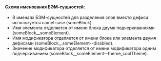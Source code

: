 #### Схема именования БЭМ-сущностей:
- В именаях БЭМ-сущностей для разделения слов вместо дефиса используется camel case (someBlock). 
- Имя элемента отделяется от имени блока двумя подчеркиваниями (someBlock__someElement).
- Имя модификатора отделяется от имени блока или элемента двумя дефисами (someBlock__someElement--disabled).
- Значение модификатора отделяется от имени модификатора одним подчеркиванием (someBlock__someElement--theme_coolTheme).
